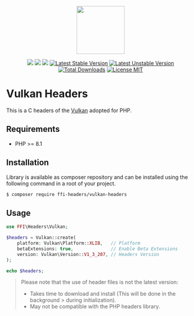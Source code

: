 <p align="center">
    <a href="https://github.com/php-ffi-headers">
        <img src="https://avatars.githubusercontent.com/u/101121010?s=256" width="128" />
    </a>
</p>

<p align="center">
    <a href="https://github.com/php-ffi-headers/vulkan-headers/actions"><img src="https://github.com/php-ffi-headers/vulkan-headers/workflows/build/badge.svg"></a>
    <a href="https://packagist.org/packages/ffi-headers/vulkan-headers"><img src="https://img.shields.io/badge/PHP-8.1.0-ff0140.svg"></a>
    <a href="https://packagist.org/packages/ffi-headers/vulkan-headers"><img src="https://img.shields.io/badge/Vulkan-1.3.208-cc3c20.svg"></a>
    <a href="https://packagist.org/packages/ffi-headers/vulkan-headers"><img src="https://poser.pugx.org/ffi-headers/vulkan-headers/version" alt="Latest Stable Version"></a>
    <a href="https://packagist.org/packages/ffi-headers/vulkan-headers"><img src="https://poser.pugx.org/ffi-headers/vulkan-headers/v/unstable" alt="Latest Unstable Version"></a>
    <a href="https://packagist.org/packages/ffi-headers/vulkan-headers"><img src="https://poser.pugx.org/ffi-headers/vulkan-headers/downloads" alt="Total Downloads"></a>
    <a href="https://raw.githubusercontent.com/php-ffi-headers/vulkan-headers/master/LICENSE.md"><img src="https://poser.pugx.org/ffi-headers/vulkan-headers/license" alt="License MIT"></a>
</p>

# Vulkan Headers

This is a C headers of the [Vulkan](https://www.khronos.org/registry/vulkan/) adopted for PHP.

## Requirements

- PHP >= 8.1

## Installation

Library is available as composer repository and can be installed using the
following command in a root of your project.

```sh
$ composer require ffi-headers/vulkan-headers
```

## Usage

```php
use FFI\Headers\Vulkan;

$headers = Vulkan::create(
    platform: Vulkan\Platform::XLIB,   // Platform
    betaExtensions: true,              // Enable Beta Extensions
    version: Vulkan\Version::V1_3_207, // Headers Version
);

echo $headers;
```

> Please note that the use of header files is not the latest version:
> - Takes time to download and install (This will be done in the background
    >   during initialization).
> - May not be compatible with the PHP headers library.

